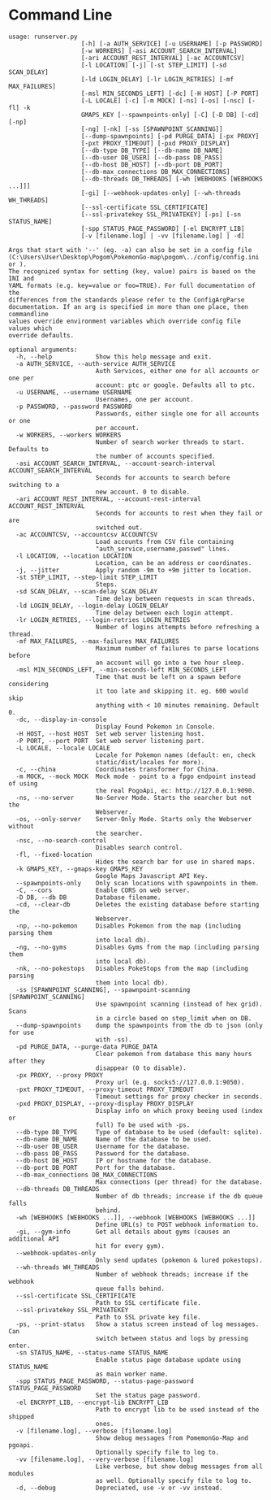 # Command Line

    usage: runserver.py
                        [-h] [-a AUTH_SERVICE] [-u USERNAME] [-p PASSWORD]
                        [-w WORKERS] [-asi ACCOUNT_SEARCH_INTERVAL]
                        [-ari ACCOUNT_REST_INTERVAL] [-ac ACCOUNTCSV]
                        [-l LOCATION] [-j] [-st STEP_LIMIT] [-sd SCAN_DELAY]
                        [-ld LOGIN_DELAY] [-lr LOGIN_RETRIES] [-mf MAX_FAILURES]
                        [-msl MIN_SECONDS_LEFT] [-dc] [-H HOST] [-P PORT]
                        [-L LOCALE] [-c] [-m MOCK] [-ns] [-os] [-nsc] [-fl] -k
                        GMAPS_KEY [--spawnpoints-only] [-C] [-D DB] [-cd] [-np]
                        [-ng] [-nk] [-ss [SPAWNPOINT_SCANNING]]
                        [--dump-spawnpoints] [-pd PURGE_DATA] [-px PROXY]
                        [-pxt PROXY_TIMEOUT] [-pxd PROXY_DISPLAY]
                        [--db-type DB_TYPE] [--db-name DB_NAME]
                        [--db-user DB_USER] [--db-pass DB_PASS]
                        [--db-host DB_HOST] [--db-port DB_PORT]
                        [--db-max_connections DB_MAX_CONNECTIONS]
                        [--db-threads DB_THREADS] [-wh [WEBHOOKS [WEBHOOKS ...]]]
                        [-gi] [--webhook-updates-only] [--wh-threads WH_THREADS]
                        [--ssl-certificate SSL_CERTIFICATE]
                        [--ssl-privatekey SSL_PRIVATEKEY] [-ps] [-sn STATUS_NAME]
                        [-spp STATUS_PAGE_PASSWORD] [-el ENCRYPT_LIB]
                        [-v [filename.log] | -vv [filename.log] | -d]
    
    Args that start with '--' (eg. -a) can also be set in a config file
    (C:\Users\User\Desktop\Pogom\PokemonGo-map\pogom\../config/config.ini or ).
    The recognized syntax for setting (key, value) pairs is based on the INI and
    YAML formats (e.g. key=value or foo=TRUE). For full documentation of the
    differences from the standards please refer to the ConfigArgParse
    documentation. If an arg is specified in more than one place, then commandline
    values override environment variables which override config file values which
    override defaults.
    
    optional arguments:
      -h, --help            Show this help message and exit.
      -a AUTH_SERVICE, --auth-service AUTH_SERVICE
                            Auth Services, either one for all accounts or one per
                            account: ptc or google. Defaults all to ptc. 
      -u USERNAME, --username USERNAME
                            Usernames, one per account. 
      -p PASSWORD, --password PASSWORD
                            Passwords, either single one for all accounts or one
                            per account. 
      -w WORKERS, --workers WORKERS
                            Number of search worker threads to start. Defaults to
                            the number of accounts specified. 
      -asi ACCOUNT_SEARCH_INTERVAL, --account-search-interval ACCOUNT_SEARCH_INTERVAL
                            Seconds for accounts to search before switching to a
                            new account. 0 to disable.
      -ari ACCOUNT_REST_INTERVAL, --account-rest-interval ACCOUNT_REST_INTERVAL
                            Seconds for accounts to rest when they fail or are
                            switched out.
      -ac ACCOUNTCSV, --accountcsv ACCOUNTCSV
                            Load accounts from CSV file containing
                            "auth_service,username,passwd" lines.
      -l LOCATION, --location LOCATION
                            Location, can be an address or coordinates.
      -j, --jitter          Apply random -9m to +9m jitter to location.
      -st STEP_LIMIT, --step-limit STEP_LIMIT
                            Steps.
      -sd SCAN_DELAY, --scan-delay SCAN_DELAY
                            Time delay between requests in scan threads.
      -ld LOGIN_DELAY, --login-delay LOGIN_DELAY
                            Time delay between each login attempt.
      -lr LOGIN_RETRIES, --login-retries LOGIN_RETRIES
                            Number of logins attempts before refreshing a thread.
      -mf MAX_FAILURES, --max-failures MAX_FAILURES
                            Maximum number of failures to parse locations before
                            an account will go into a two hour sleep.
      -msl MIN_SECONDS_LEFT, --min-seconds-left MIN_SECONDS_LEFT
                            Time that must be left on a spawn before considering
                            it too late and skipping it. eg. 600 would skip
                            anything with < 10 minutes remaining. Default 0.
      -dc, --display-in-console
                            Display Found Pokemon in Console.
      -H HOST, --host HOST  Set web server listening host.
      -P PORT, --port PORT  Set web server listening port.
      -L LOCALE, --locale LOCALE
                            Locale for Pokemon names (default: en, check
                            static/dist/locales for more).
      -c, --china           Coordinates transformer for China.
      -m MOCK, --mock MOCK  Mock mode - point to a fpgo endpoint instead of using
                            the real PogoApi, ec: http://127.0.0.1:9090.
      -ns, --no-server      No-Server Mode. Starts the searcher but not the
                            Webserver.
      -os, --only-server    Server-Only Mode. Starts only the Webserver without
                            the searcher.
      -nsc, --no-search-control
                            Disables search control.
      -fl, --fixed-location
                            Hides the search bar for use in shared maps.
      -k GMAPS_KEY, --gmaps-key GMAPS_KEY
                            Google Maps Javascript API Key.
      --spawnpoints-only    Only scan locations with spawnpoints in them.
      -C, --cors            Enable CORS on web server.
      -D DB, --db DB        Database filename.
      -cd, --clear-db       Deletes the existing database before starting the
                            Webserver.
      -np, --no-pokemon     Disables Pokemon from the map (including parsing them
                            into local db).
      -ng, --no-gyms        Disables Gyms from the map (including parsing them
                            into local db).
      -nk, --no-pokestops   Disables PokeStops from the map (including parsing
                            them into local db).
      -ss [SPAWNPOINT_SCANNING], --spawnpoint-scanning [SPAWNPOINT_SCANNING]
                            Use spawnpoint scanning (instead of hex grid). Scans
                            in a circle based on step_limit when on DB.
      --dump-spawnpoints    dump the spawnpoints from the db to json (only for use
                            with -ss).
      -pd PURGE_DATA, --purge-data PURGE_DATA
                            Clear pokemon from database this many hours after they
                            disappear (0 to disable).
      -px PROXY, --proxy PROXY
                            Proxy url (e.g. socks5://127.0.0.1:9050).
      -pxt PROXY_TIMEOUT, --proxy-timeout PROXY_TIMEOUT
                            Timeout settings for proxy checker in seconds.
      -pxd PROXY_DISPLAY, --proxy-display PROXY_DISPLAY
                            Display info on which proxy beeing used (index or
                            full) To be used with -ps.
      --db-type DB_TYPE     Type of database to be used (default: sqlite).
      --db-name DB_NAME     Name of the database to be used.
      --db-user DB_USER     Username for the database.
      --db-pass DB_PASS     Password for the database.
      --db-host DB_HOST     IP or hostname for the database.
      --db-port DB_PORT     Port for the database.
      --db-max_connections DB_MAX_CONNECTIONS
                            Max connections (per thread) for the database.
      --db-threads DB_THREADS
                            Number of db threads; increase if the db queue falls
                            behind.
      -wh [WEBHOOKS [WEBHOOKS ...]], --webhook [WEBHOOKS [WEBHOOKS ...]]
                            Define URL(s) to POST webhook information to.
      -gi, --gym-info       Get all details about gyms (causes an additional API
                            hit for every gym).
      --webhook-updates-only
                            Only send updates (pokemon & lured pokestops).
      --wh-threads WH_THREADS
                            Number of webhook threads; increase if the webhook
                            queue falls behind.
      --ssl-certificate SSL_CERTIFICATE
                            Path to SSL certificate file.
      --ssl-privatekey SSL_PRIVATEKEY
                            Path to SSL private key file.
      -ps, --print-status   Show a status screen instead of log messages. Can
                            switch between status and logs by pressing enter.
      -sn STATUS_NAME, --status-name STATUS_NAME
                            Enable status page database update using STATUS_NAME
                            as main worker name.
      -spp STATUS_PAGE_PASSWORD, --status-page-password STATUS_PAGE_PASSWORD
                            Set the status page password.
      -el ENCRYPT_LIB, --encrypt-lib ENCRYPT_LIB
                            Path to encrypt lib to be used instead of the shipped
                            ones.
      -v [filename.log], --verbose [filename.log]
                            Show debug messages from PomemonGo-Map and pgoapi.
                            Optionally specify file to log to.
      -vv [filename.log], --very-verbose [filename.log]
                            Like verbose, but show debug messages from all modules
                            as well. Optionally specify file to log to.
      -d, --debug           Depreciated, use -v or -vv instead.
    
